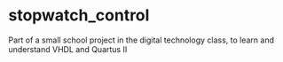 # stopwatch_control

Part of a small school project in the digital technology class, to learn and understand VHDL and Quartus II
